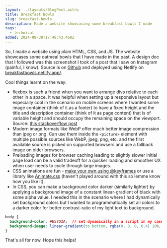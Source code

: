 ```yaml
---
layout: ../layouts/BlogPost.astro
title: Breakfast Bowls
slug: breakfast-bowls
description: Made a website showcasing some breakfast bowls I made
tags:
  - technical
added: 2024-08-30T17:48:43.468Z
---
```


So, I made a website using plain HTML, CSS, and JS. The website showcases some oatmeal bowls that I have made in the past. A design doc that I followed was this screenshot I took of a post that I saw on Instagram (painful, I know). Source is on [Github](https://github.com/kalpitf1/recipes) and deployed using Netlify on [breakfastbowls.netlify.app/](https://breakfastbowls.netlify.app/).

Cool things learnt on the way:

* flexbox is such a friend when you want to arrange divs relative to each other in a space. It was helpful when setting up a responsive layout but especially cool in the scenario on mobile screens where I wanted some image container (think of it as a footer) to have a fixed height and the title and description container (think of it as page content) that is of variable height and should occupy the remaining space on the viewport. Source: [this stackoverflow post](https://stackoverflow.com/questions/25098042/fill-remaining-vertical-space-with-css-using-displayflex)
* Modern image formats like WebP offer much better image compression than jpeg or png. Can use them inside the `<picture>` element with multiple possible sources like WebP, jpeg, png, etc. and the first available source is picked on supported browsers and use a fallback image on older browsers.
* Preloading images for browser caching leading to slightly slower initial page load can be a valid tradeoff for a quicker loading and smoother UX when user needs to cycle through large images.
* CSS animations are fun - [make your own using @keyframes](https://developer.mozilla.org/en-US/docs/Web/CSS/CSS_animations/Using_CSS_animations#defining_an_animation_sequence_using_keyframes) or use a library like [Animate.css](https://animate.style/https://animate.style/) (haven't played around with this so lemme know how you like it).
* In CSS, you can make a background color darker (similarly lighter) by applying a background image of a constant linear-gradient of black with some alpha value. I needed this in the scenario where I had dynamically set background colors but I wanted to programmatically set all colors to a darker color for better contrast-ratio of my light text to background.

```css
body {
  background-color: #E57D3A;  // set dynamically in a script in my case
  background-image: linear-gradient(to bottom, rgba(0, 0, 0, 0.4) 10%, rgba(0, 0, 0, 0.4));
}
```

That's all for now. Hope this helps!
